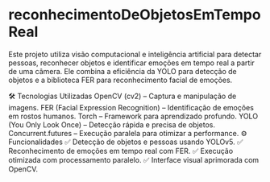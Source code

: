 # reconhecimentoDeObjetosEmTempoReal
Este projeto utiliza visão computacional e inteligência artificial para detectar pessoas, reconhecer objetos e identificar emoções em tempo real a partir de uma câmera. Ele combina a eficiência da YOLO para detecção de objetos e a biblioteca FER para reconhecimento facial de emoções.

🛠️ Tecnologias Utilizadas
OpenCV (cv2) – Captura e manipulação de imagens.
FER (Facial Expression Recognition) – Identificação de emoções em rostos humanos.
Torch – Framework para aprendizado profundo.
YOLO (You Only Look Once) – Detecção rápida e precisa de objetos.
Concurrent.futures – Execução paralela para otimizar a performance.
⚙️ Funcionalidades
✅ Detecção de objetos e pessoas usando YOLOv5.
✅ Reconhecimento de emoções em tempo real com FER.
✅ Execução otimizada com processamento paralelo.
✅ Interface visual aprimorada com OpenCV.


 
